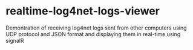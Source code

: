 # realtime-log4net-logs-viewer
Demontration of receiving log4net logs sent from other computers using UDP protocol and JSON format and displaying them in real-time using signalR
